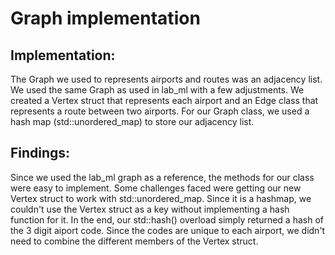 # Graph implementation
## Implementation:
The Graph we used to represents airports and routes was an adjacency list. We used the same Graph as used in lab_ml with a few adjustments. We created a Vertex struct that represents each airport and an Edge class that represents a route between two airports. For our Graph class, we used a hash map (std::unordered_map) to store our adjacency list.

## Findings:
Since we used the lab_ml graph as a reference, the methods for our class were easy to implement. Some challenges faced were getting our new Vertex struct to work with std::unordered_map. Since it is a hashmap, we couldn't use the Vertex struct as a key without implementing a hash function for it. In the end, our std::hash() overload simply returned a hash of the 3 digit aiport code. Since the codes are unique to each airport, we didn't need to combine the different members of the Vertex struct. 
